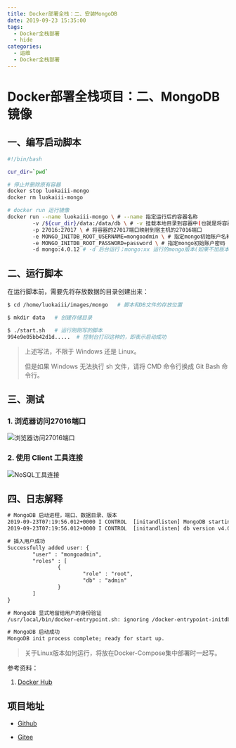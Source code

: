 ```yaml
---
title: Docker部署全栈：二、安装MongoDB
date: 2019-09-23 15:35:00
tags: 
  - Docker全栈部署
  - hide
categories:
  - 运维
  - Docker全栈部署
---
```

# Docker部署全栈项目：二、MongoDB 镜像

## 一、编写启动脚本

```sh
#!/bin/bash

cur_dir=`pwd`

# 停止并删除原有容器
docker stop luokaiii-mongo
docker rm luokaiii-mongo

# docker run 运行镜像
docker run --name luokaiii-mongo \ # --name 指定运行后的容器名称
        -v /${cur_dir}/data:/data/db \ # -v 挂载本地目录到容器中(也就是将容器中的数据保存到宿主机)
        -p 27016:27017 \ # 将容器的27017端口映射到宿主机的27016端口
        -e MONGO_INITDB_ROOT_USERNAME=mongoadmin \ # 指定mongo初始账户名称(可以在运行第一次之后，将账号密码这两条删除，以免密码泄露)
        -e MONGO_INITDB_ROOT_PASSWORD=password \ # 指定mongo初始账户密码
        -d mongo:4.0.12 # -d 后台运行；mongo:xx 运行的mongo版本(如果不加版本则默认为lastest)
```

## 二、运行脚本

在运行脚本前，需要先将存放数据的目录创建出来：

```sh
$ cd /home/luokaiii/images/mongo   # 脚本和DB文件的存放位置

$ mkdir data   # 创建存储目录

$ ./start.sh   # 运行刚刚写的脚本
994e9e05bb42d1d.....  # 控制台打印这种的，即表示启动成功
```


> 上述写法，不限于 Windows 还是 Linux。
>
> 但是如果 Windows 无法执行 sh 文件，请将 CMD 命令行换成 Git Bash 命令行。

## 三、测试

### 1. 浏览器访问27016端口

![浏览器访问27016端口](https://i.loli.net/2019/09/23/CImfovdxUe8MTlF.png)

### 2. 使用 Client 工具连接

![NoSQL工具连接](https://i.loli.net/2019/09/23/C7erc6XbknyL4PO.png)

## 四、日志解释

```tex
# MongoDB 启动进程，端口、数据目录、版本
2019-09-23T07:19:56.012+0000 I CONTROL  [initandlisten] MongoDB starting : pid=25 port=27017 dbpath=/data/db 64-bit host=abeb2ca8fece
2019-09-23T07:19:56.012+0000 I CONTROL  [initandlisten] db version v4.0.12

# 插入用户成功
Successfully added user: {
        "user" : "mongoadmin",
        "roles" : [
                {
                        "role" : "root",
                        "db" : "admin"
                }
        ]
}

# MongoDB 显式地留给用户的身份验证
/usr/local/bin/docker-entrypoint.sh: ignoring /docker-entrypoint-initdb.d/*

# MongoDB 启动成功
MongoDB init process complete; ready for start up.
```

> 关于Linux版本如何运行，将放在Docker-Compose集中部署时一起写。


参考资料：

1. [Docker Hub](https://hub.docker.com/_/mongo)

## 项目地址

- [Github](https://github.com/luokaiii/luokaiii.docker-images)

- [Gitee](https://gitee.com/luokaiii/luokaiii.docker-images)